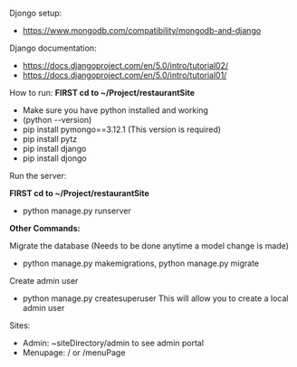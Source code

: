 Djongo setup:
- https://www.mongodb.com/compatibility/mongodb-and-django

Django documentation: 
- https://docs.djangoproject.com/en/5.0/intro/tutorial02/
- https://docs.djangoproject.com/en/5.0/intro/tutorial01/

How to run:
**FIRST cd to ~/Project/restaurantSite**

- Make sure you have python installed and working
- (python --version)
- pip install pymongo==3.12.1 (This version is required)
- pip install pytz
- pip install django
- pip install djongo


Run the server: 

**FIRST cd to ~/Project/restaurantSite**

- python manage.py runserver


**Other Commands:**

Migrate the database (Needs to be done anytime a model change is made)
- python manage.py makemigrations, python manage.py migrate

Create admin user
- python manage.py createsuperuser
This will allow you to create a local admin user

Sites:
- Admin: ~siteDirectory/admin to see admin portal
- Menupage: / or /menuPage
